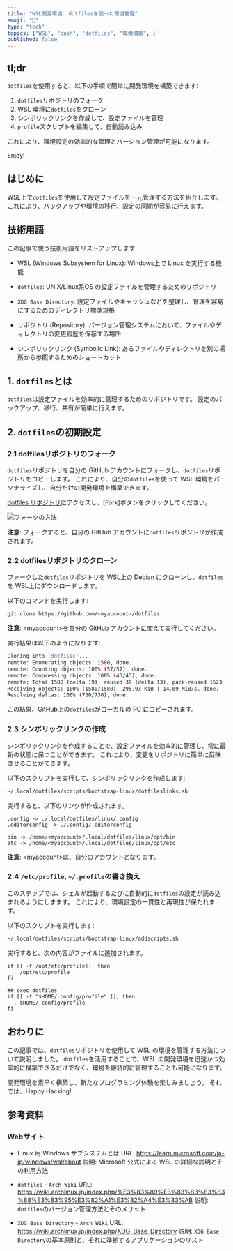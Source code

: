 ```yaml
---
title: "WSL開発環境: dotfilesを使った環境管理"
emoji: "🐧"
type: "tech"
topics: ["WSL", "bash", "dotfiles", "環境構築", ]
published: false
---
```


## tl;dr

`dotfiles`を使用すると、以下の手順で簡単に開発環境を構築できます:

1. `dotfiles`リポジトリのフォーク
2. WSL 環境に`dotfiles`をクローン
3. シンボリックリンクを作成して、設定ファイルを管理
4. `profile`スクリプトを編集して、自動読み込み

これにより、環境設定の効率的な管理とバージョン管理が可能になります。

Enjoy!

## はじめに

WSL上で`dotfiles`を使用して設定ファイルを一元管理する方法を紹介します。
これにより、バックアップや環境の移行、設定の同期が容易に行えます。

## 技術用語

この記事で使う技術用語をリストアップします:

- WSL (Windows Subsystem for Linux):
  Windows上で Linux を実行する機能

- `dotfiles`:
  UNIX/Linux系OS の設定ファイルを管理するためのリポジトリ

- `XDG Base Directory`:
  設定ファイルやキャッシュなどを整理し、管理を容易にするためのディレクトリ標準規格

- リポジトリ (Repository):
  バージョン管理システムにおいて、ファイルやディレクトリの変更履歴を保存する場所

- シンボリックリンク (Symbolic Link):
  あるファイルやディレクトリを別の場所から参照するためのショートカット

## 1. `dotfiles`とは

`dotfiles`は設定ファイルを効率的に管理するためのリポジトリです。
設定のバックアップ、移行、共有が簡単に行えます。

## 2. `dotfiles`の初期設定

### 2.1 dotfilesリポジトリのフォーク

`dotfiles`リポジトリを自分の GitHub アカウントにフォークし、`dotfiles`リポジトリをコピーします。
これにより、自分の`dotfiles`を使って WSL 環境をパーソナライズし、自分だけの開発環境を構築できます。

[dotfiles リポジトリ](https://github.com/atsushifx/dotfiles)にアクセスし、\[Fork]ボタンをクリックしてください。

![フォークの方法](https://imgur.com/Za9iXFh.png)

**注意**:
フォークすると、自分の GitHub アカウントに`dotfiles`リポジトリが作成されます。

### 2.2 dotfilesリポジトリのクローン

フォークした`dotfiles`リポジトリを WSL上の Debian にクローンし、`dotfiles`を WSL上にダウンロードします。

以下のコマンドを実行します:

```bash
git clone https://github.com/<myaccount>/dotfiles
```

**注意**:
\<myaccount>を自分の GitHub アカウントに変えて実行してください。

実行結果は以下のようになります:

```bash
Cloning into 'dotfiles'...
remote: Enumerating objects: 1580, done.
remote: Counting objects: 100% (57/57), done.
remote: Compressing objects: 100% (43/43), done.
remote: Total 1580 (delta 19), reused 39 (delta 13), pack-reused 1523
Receiving objects: 100% (1580/1580), 295.93 KiB | 14.09 MiB/s, done.
Resolving deltas: 100% (730/730), done.
```

この結果、GitHub上の`dotfiles`がローカルの PC にコピーされます。

### 2.3 シンボリックリンクの作成

シンボリックリンクを作成することで、設定ファイルを効率的に管理し、常に最新の状態に保つことができます。
これにより、変更をリポジトリに簡単に反映させることができます。

以下のスクリプトを実行して、シンボリックリンクを作成します:

```bash
~/.local/dotfiles/scripts/bootstrap-linux/dotfileslinks.sh
```

実行すると、以下のリンクが作成されます。

```bash:$HOME
.config -> ./.local/dotfiles/linux/.config
.editorconfig -> ./.config/.editorconfig
```

```bash:/opt
bin -> /home/<myaccount>/.local/dotfiles/linux/opt/bin
etc -> /home/<myaccount>/.local/dotfiles/linux/opt/etc
```

**注意**:
\<myaccount>は、自分のアカウントとなります。

### 2.4 `/etc/profile`, `~/.profile`の書き換え

このステップでは、シェルが起動するたびに自動的に`dotfiles`の設定が読み込まれるようにしまます。
これにより、環境設定の一貫性と再現性が保たれます。

以下のスクリプトを実行します:

```bash
~/.local/dotfiles/scripts/bootstrap-linux/addscripts.sh
```

実行すると、次の内容がファイルに追加されます。

```: /etc/profile
if [[ -f /opt/etc/profile]]; then
  . /opt/etc/profile
fi
```

```: ~/.profile
## exec dotfiles
if [[ -f "$HOME/.config/profile" ]]; then
  . $HOME/.config/profile
fi
```

## おわりに

この記事では、`dotfiles`リポジトリを使用して WSL の環境を管理する方法について説明しました。
`dotfiles`を活用することで、WSL の開発環境を迅速かつ効率的に構築できるだけでなく、環境を継続的に管理することも可能になります。

開発環境を素早く構築し、新たなプログラミング体験を楽しみましょう。
それでは、Happy Hacking!

## 参考資料

### Webサイト

- Linux 用 Windows サブシステムとは
  URL: <https://learn.microsoft.com/ja-jp/windows/wsl/about>
  説明: Microsoft 公式による WSL の詳細な説明とその利用方法

- `dotfiles` - `Arch Wiki`
  URL: <https://wiki.archlinux.jp/index.php/%E3%83%89%E3%83%83%E3%83%88%E3%83%95%E3%82%A1%E3%82%A4%E3%83%AB>
  説明: `dotfiles`のバージョン管理方法とそのメリット

- `XDG Base Directory` - `Arch Wiki`
  URL: <https://wiki.archlinux.jp/index.php/XDG_Base_Directory>
  説明: `XDG Base Directory`の基本原則と、それに準拠するアプリケーションのリスト
